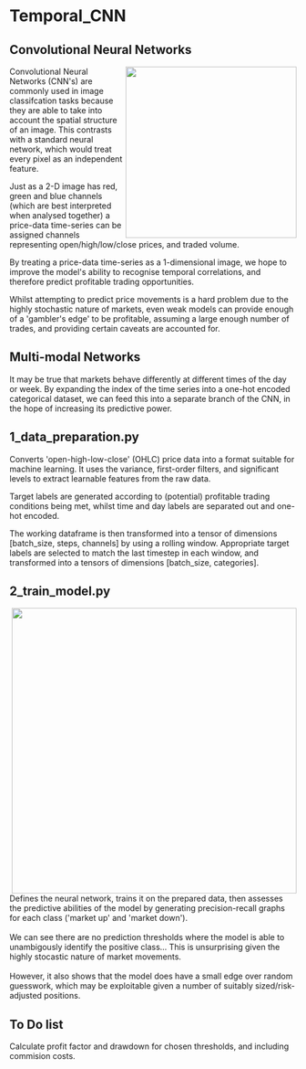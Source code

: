 # Temporal_CNN

## Convolutional Neural Networks
<img src="https://github.com/colurw/temporal_CNN/assets/66322644/100a003f-288d-4e00-98b7-de1f8aecf0ac" align="right" width="300px"/>

Convolutional Neural Networks (CNN's) are commonly used in image classifcation tasks because they are able to take into account the spatial structure of an image.  This contrasts with a standard neural network, which would treat every pixel as an independent feature.

Just as a 2-D image has red, green and blue channels (which are best interpreted when analysed together) a price-data time-series can be assigned channels representing open/high/low/close prices, and traded volume.

By treating a price-data time-series as a 1-dimensional image, we hope to improve the model's ability to recognise temporal correlations, and therefore predict profitable trading opportunities.  

Whilst attempting to predict price movements is a hard problem due to the highly stochastic nature of markets, even weak models can provide enough of a 'gambler's edge' to be profitable, assuming a large enough number of trades, and providing certain caveats are accounted for.

## Multi-modal Networks 

It may be true that markets behave differently at different times of the day or week.  By expanding the index of the time series into a one-hot encoded categorical dataset, we can feed this into a separate branch of the CNN, in the hope of increasing its predictive power. <br clear="right"/>

## 1_data_preparation.py

Converts 'open-high-low-close' (OHLC) price data into a format suitable for machine learning.  It uses the variance, first-order filters, and significant levels to extract learnable features from the raw data.

Target labels are generated according to (potential) profitable trading conditions being met, whilst time and day labels are separated out and one-hot encoded.  

The working dataframe is then transformed into a tensor of dimensions [batch_size, steps, channels] by using a rolling window.  Appropriate target labels are selected to match the last timestep in each window, and transformed into a tensors of dimensions [batch_size, categories].

## 2_train_model.py
<img src="https://github.com/colurw/temporal_CNN/assets/66322644/7c7c89df-c071-48b1-8361-8ca29ae1142b" align="right" width="500px"/>
Defines the neural network, trains it on the prepared data, then assesses the predictive abilities of the model by generating precision-recall graphs for each class ('market up' and 'market down'). <br>
<br>
We can see there are no prediction thresholds where the model is able to unambigously identify the positive class... This is unsurprising given the highly stocastic nature of market movements.  <br>
<br>
However, it also shows that the model does have a small edge over random guesswork, which may be exploitable given a number of suitably sized/risk-adjusted positions. <br clear="right"/>

## To Do list

Calculate profit factor and drawdown for chosen thresholds, and including commision costs.
